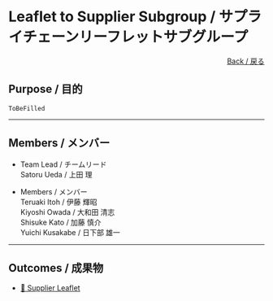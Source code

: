 # Leaflet to Supplier Subgroup / サプライチェーンリーフレットサブグループ

<div style="text-align: right;">
<a href="/OpenChain-JWG/">Back / 戻る</a>
</div>

## Purpose / 目的

```ToBeFilled```

---

## Members / メンバー

- Team Lead / チームリード  
Satoru Ueda / 上田 理  

- Members / メンバー  
Teruaki Itoh / 伊藤 輝昭  
Kiyoshi Owada / 大和田 清志  
Shisuke Kato / 加藤 慎介  
Yuichi Kusakabe / 日下部 雄一  

---

## Outcomes / 成果物

- [&#x1f4c2; Supplier Leaflet](https://github.com/OpenChain-Project/curriculum/tree/master/supplier-leaflet)  

